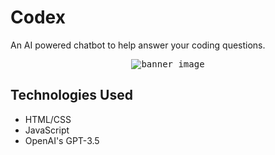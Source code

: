 # Codex

An AI powered chatbot to help answer your coding questions.

<p align="center">
  <kbd>
    <img src="https://i.imgur.com/aCwCJ9D.png" alt="banner_image">
  </kbd>
</p>

## Technologies Used
* HTML/CSS
* JavaScript
* OpenAI's GPT-3.5